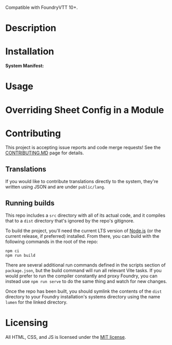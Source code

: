 Compatible with FoundryVTT 10+.

# Description

# Installation

**System Manifest:** []()

# Usage

# Overriding Sheet Config in a Module

# Contributing

This project is accepting issue reports and code merge requests! See the [CONTRIBUTING.MD]() page for details.

## Translations

If you would like to contribute translations directly to the system, they're written using JSON and are under `public/lang`.

## Running builds

This repo includes a `src` directory with all of its actual code, and it compiles that to a `dist` directory that's ignored by the repo's gitignore.

To build the project, you'll need the current LTS version of [Node.js](https://nodejs.org/en/) (or the current release, if preferred) installed. From there, you can build with the following commands in the root of the repo:

```
npm ci
npm run build
```

There are several additional run commands defined in the scripts section of `package.json`, but the build command will run all relevant Vite tasks. If you would prefer to run the compiler constantly and proxy Foundry, you can instead use `npm run serve` to do the same thing and watch for new changes.

Once the repo has been built, you should symlink the contents of the `dist` directory to your Foundry installation's systems directory using the name `lumen` for the linked directory.

# Licensing

All HTML, CSS, and JS is licensed under the [MIT license]().
